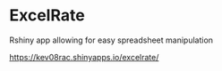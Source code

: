 # ExcelRate
Rshiny app allowing for easy spreadsheet manipulation

https://kev08rac.shinyapps.io/excelrate/
